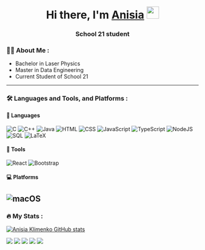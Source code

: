 <h1 align="center">Hi there, I'm <a href="https://github.com/Anisia-Klimenko" target="_blank">Anisia</a>
<img src="https://github.com/blackcater/blackcater/raw/main/images/Hi.gif" height="32"/></h1>
<h3 align="center">School 21 student</h3>

### 👩‍💻 About Me :

- Bachelor in Laser Physics
- Master in Data Engineering
- Current Student of School 21

---

### :hammer_and_wrench: Languages and Tools, and Platforms :
#### :information_desk_person: Languages
![C](https://img.shields.io/badge/c-%2300599C.svg?style=for-the-badge&logo=c&logoColor=white) ![C++](https://img.shields.io/badge/C%2B%2B-00599C?style=for-the-badge&logo=c%2B%2B&logoColor=white) ![Java](https://img.shields.io/badge/java-%23ED8B00.svg?style=for-the-badge&logo=java&logoColor=white) ![HTML](https://img.shields.io/badge/-HTML-090909?style=for-the-badge&logo=html&logoColor=white) ![CSS](https://img.shields.io/badge/-CSS-090909?style=for-the-badge&logo=css&logoColor=white) ![JavaScript](https://img.shields.io/badge/javascript-%23323330.svg?style=for-the-badge&logo=javascript&logoColor=%23F7DF1E) ![TypeScript](https://img.shields.io/badge/typescript-%23007ACC.svg?style=for-the-badge&logo=typescript&logoColor=white) ![NodeJS](https://img.shields.io/badge/node.js-6DA55F?style=for-the-badge&logo=node.js&logoColor=white)
![SQL](https://img.shields.io/badge/-SQL-090909?style=for-the-badge&logo=sql&logoColor=white)
![LaTeX](https://img.shields.io/badge/latex-%23008080.svg?style=for-the-badge&logo=latex&logoColor=white)

#### :hammer: Tools
![React](https://img.shields.io/badge/react-%2320232a.svg?style=for-the-badge&logo=react&logoColor=%2361DAFB) ![Bootstrap](https://img.shields.io/badge/bootstrap-%23563D7C.svg?style=for-the-badge&logo=bootstrap&logoColor=white)

#### :computer: Platforms
![macOS](https://img.shields.io/badge/mac%20os-000000?style=for-the-badge&logo=macos&logoColor=F0F0F0) 
---

### :fire: My Stats :
[![Anisia Klimenko GitHub stats](https://github-readme-stats.vercel.app/api?username=anisia-klimenko)](https://github.com/anisia-klimenko/github-readme-stats)</br>

![](http://github-profile-summary-cards.vercel.app/api/cards/profile-details?username=anisia-klimenko&theme=github)
![](http://github-profile-summary-cards.vercel.app/api/cards/repos-per-language?username=anisia-klimenko&theme=github)
![](http://github-profile-summary-cards.vercel.app/api/cards/most-commit-language?username=anisia-klimenko&theme=github)
![](http://github-profile-summary-cards.vercel.app/api/cards/stats?username=anisia-klimenko&theme=github)
![](http://github-profile-summary-cards.vercel.app/api/cards/productive-time?username=anisia-klimenko&theme=github&utcOffset=3)


